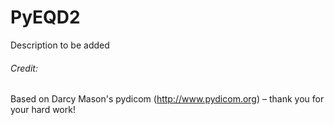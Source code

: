 # PyEQD2
Description to be added


###### Credit: 
Based on Darcy Mason's pydicom (http://www.pydicom.org) – thank you for your hard work!
